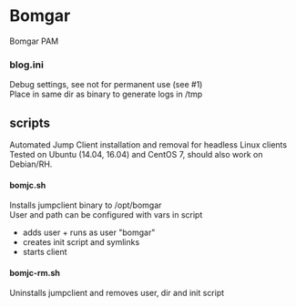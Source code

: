 # Bomgar
Bomgar PAM

### blog.ini
Debug settings, see not for permanent use (see #1)<br/>
Place in same dir as binary to generate logs in /tmp

## scripts
Automated Jump Client installation and removal for headless Linux clients<br>
Tested on Ubuntu (14.04, 16.04) and CentOS 7, should also work on Debian/RH.

#### bomjc.sh
Installs jumpclient binary to /opt/bomgar<br>
User and path can be configured with vars in script

* adds user + runs as user "bomgar"
* creates init script and symlinks 
* starts client

#### bomjc-rm.sh
Uninstalls jumpclient and removes user, dir and init script
